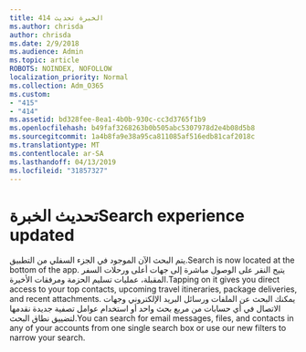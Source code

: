 ```yaml
---
title: 414 الخبرة تحديث
ms.author: chrisda
author: chrisda
ms.date: 2/9/2018
ms.audience: Admin
ms.topic: article
ROBOTS: NOINDEX, NOFOLLOW
localization_priority: Normal
ms.collection: Adm_O365
ms.custom:
- "415"
- "414"
ms.assetid: bd328fee-8ea1-4b0b-930c-cc3d3765f1b9
ms.openlocfilehash: b49faf3268263b0b505abc5307978d2e4b08d5b8
ms.sourcegitcommit: 1a4b8fa9e38a95ca811085af516edb81caf2018c
ms.translationtype: MT
ms.contentlocale: ar-SA
ms.lasthandoff: 04/13/2019
ms.locfileid: "31857327"
---
```

# <a name="search-experience-updated"></a><span data-ttu-id="965b6-102">تحديث الخبرة</span><span class="sxs-lookup"><span data-stu-id="965b6-102">Search experience updated</span></span>

<span data-ttu-id="965b6-103">يتم البحث الآن الموجود في الجزء السفلي من التطبيق.</span><span class="sxs-lookup"><span data-stu-id="965b6-103">Search is now located at the bottom of the app.</span></span> <span data-ttu-id="965b6-104">يتيح النقر على الوصول مباشرة إلى جهات أعلى ورحلات السفر المقبلة، عمليات تسليم الحزمة ومرفقات الأخيرة.</span><span class="sxs-lookup"><span data-stu-id="965b6-104">Tapping on it gives you direct access to your top contacts, upcoming travel itineraries, package deliveries, and recent attachments.</span></span> <span data-ttu-id="965b6-105">يمكنك البحث عن الملفات ورسائل البريد الإلكتروني وجهات الاتصال في أي حسابات من مربع بحث واحد أو استخدام عوامل تصفية جديدة نقدمها لتضييق نطاق البحث.</span><span class="sxs-lookup"><span data-stu-id="965b6-105">You can search for email messages, files, and contacts in any of your accounts from one single search box or use our new filters to narrow your search.</span></span>
